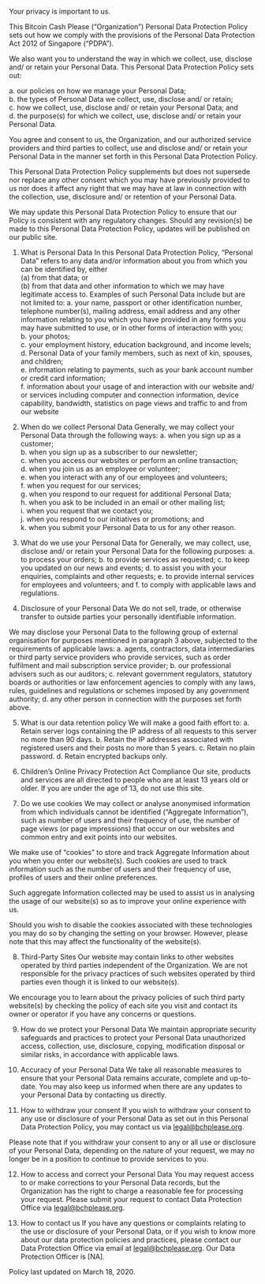 Your privacy is important to us.

This Bitcoin Cash Please (“Organization”) Personal Data Protection Policy sets out how we comply with the provisions of the Personal Data Protection Act 2012 of Singapore (“PDPA”).

We also want you to understand the way in which we collect, use, disclose and/ or retain your Personal Data. This Personal Data Protection Policy sets out:

a. our policies on how we manage your Personal Data;  
b. the types of Personal Data we collect, use, disclose and/ or retain;  
c. how we collect, use, disclose and/ or retain your Personal Data; and  
d. the purpose(s) for which we collect, use, disclose and/ or retain your Personal Data.

You agree and consent to us, the Organization, and our authorized service providers and third parties to collect, use and disclose and/ or retain your Personal Data in the manner set forth in this Personal Data Protection Policy.

This Personal Data Protection Policy supplements but does not supersede nor replace any other consent which you may have previously provided to us nor does it affect any right that we may have at law in connection with the collection, use, disclosure and/ or retention of your Personal Data.

We may update this Personal Data Protection Policy to ensure that our Policy is consistent with any regulatory changes. Should any revision(s) be made to this Personal Data Protection Policy, updates will be published on our public site.

1. What is Personal Data
In this Personal Data Protection Policy, “Personal Data” refers to any data and/or information about you from which you can be identified by, either  
(a) from that data; or  
(b) from that data and other information to which we may have legitimate access to. Examples of such Personal Data include but are not limited to:
a. your name, passport or other identification number, telephone number(s), mailing address, email address and any other information relating to you which you have provided in any forms you may have submitted to use, or in other forms of interaction with you;  
b. your photos;  
c. your employment history, education background, and income levels;  
d. Personal Data of your family members, such as next of kin, spouses, and children;  
e. information relating to payments, such as your bank account number or credit card information;  
f. information about your usage of and interaction with our website and/ or services including computer and connection information, device capability, bandwidth, statistics on page views and traffic to and from our website

2. When do we collect Personal Data
Generally, we may collect your Personal Data through the following ways:
a. when you sign up as a customer;  
b. when you sign up as a subscriber to our newsletter;  
c. when you access our websites or perform an online transaction;  
d. when you join us as an employee or volunteer;  
e. when you interact with any of our employees and volunteers;  
f. when you request for our services;  
g. when you respond to our request for additional Personal Data;  
h. when you ask to be included in an email or other mailing list;  
i. when you request that we contact you;  
j. when you respond to our initiatives or promotions; and  
k. when you submit your Personal Data to us for any other reason.

3. What do we use your Personal Data for
Generally, we may collect, use, disclose and/ or retain your Personal Data for the following purposes:
a. to process your orders;
b. to provide services as requested;
c. to keep you updated on our news and events;
d. to assist you with your enquiries, complaints and other requests;
e. to provide internal services for employees and volunteers; and
f. to comply with applicable laws and regulations.

4. Disclosure of your Personal Data
We do not sell, trade, or otherwise transfer to outside parties your personally identifiable information.

We may disclose your Personal Data to the following group of external organisation for purposes mentioned in paragraph 3 above, subjected to the requirements of applicable laws:
a. agents, contractors, data intermediaries or third party service providers who provide services, such as order fulfilment and mail subscription service provider;
b. our professional advisers such as our auditors;
c. relevant government regulators, statutory boards or authorities or law enforcement agencies to comply with any laws, rules, guidelines and regulations or schemes imposed by any government authority;
d. any other person in connection with the purposes set forth above.

5. What is our data retention policy
We will make a good faith effort to:
a. Retain server logs containing the IP address of all requests to this server no more than 90 days.
b. Retain the IP addresses associated with registered users and their posts no more than 5 years.
c. Retain no plain password.
d. Retain encrypted backups only.

6. Children’s Online Privacy Protection Act Compliance
Our site, products and services are all directed to people who are at least 13 years old or older. If you are under the age of 13, do not use this site.

7. Do we use cookies
We may collect or analyse anonymised information from which individuals cannot be identified (“Aggregate Information”), such as number of users and their frequency of use, the number of page views (or page impressions) that occur on our websites and common entry and exit points into our websites.

We make use of “cookies” to store and track Aggregate Information about you when you enter our website(s). Such cookies are used to track information such as the number of users and their frequency of use, profiles of users and their online preferences.

Such aggregate Information collected may be used to assist us in analysing the usage of our website(s) so as to improve your online experience with us.

Should you wish to disable the cookies associated with these technologies you may do so by changing the setting on your browser. However, please note that this may affect the functionality of the website(s).

8. Third-Party Sites
Our website may contain links to other websites operated by third parties independent of the Organization. We are not responsible for the privacy practices of such websites operated by third parties even though it is linked to our website(s).

We encourage you to learn about the privacy policies of such third party website(s) by checking the policy of each site you visit and contact its owner or operator if you have any concerns or questions.

9. How do we protect your Personal Data
We maintain appropriate security safeguards and practices to protect your Personal Data unauthorized access, collection, use, disclosure, copying, modification disposal or similar risks, in accordance with applicable laws.

10. Accuracy of your Personal Data
We take all reasonable measures to ensure that your Personal Data remains accurate, complete and up-to-date.
You may also keep us informed when there are any updates to your Personal Data by contacting us directly.

11. How to withdraw your consent
If you wish to withdraw your consent to any use or disclosure of your Personal Data as set out in this Personal Data Protection Policy, you may contact us via legal@bchplease.org.

Please note that if you withdraw your consent to any or all use or disclosure of your Personal Data, depending on the nature of your request, we may no longer be in a position to continue to provide services to you.

12. How to access and correct your Personal Data
You may request access to or make corrections to your Personal Data records, but the Organization has the right to charge a reasonable fee for processing your request.  Please submit your request to contact Data Protection Office via legal@bchplease.org.

13. How to contact us
If you have any questions or complaints relating to the use or disclosure of your Personal Data, or if you wish to know more about our data protection policies and practices, please contact our Data Protection Office via email at legal@bchplease.org. Our Data Protection Officer is [NA].

Policy last updated on March 18, 2020.
